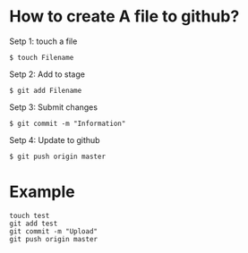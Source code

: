 # How to create A file to github?
Setp 1: touch a file
```
$ touch Filename
```
Setp 2: Add to stage
```
$ git add Filename
```
Setp 3: Submit changes
```
$ git commit -m "Information"
```
Setp 4: Update to github
```
$ git push origin master
```


# Example
```
touch test
git add test
git commit -m "Upload"
git push origin master
```
